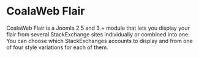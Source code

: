 CoalaWeb Flair
========

CoalaWeb Flair is a Joomla 2.5 and 3.+ module that lets you display your flair from several StackExchange sites individually or combined into one. You can choose which StackExchanges accounts to display and from one of four style variations for each of them.
